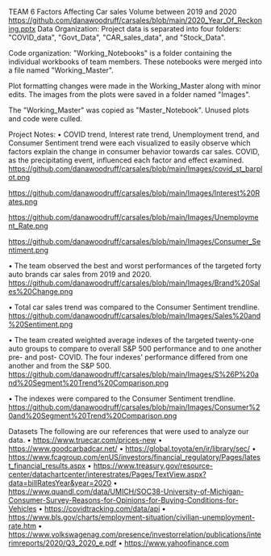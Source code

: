 TEAM 6
Factors Affecting Car sales Volume between 2019 and 2020
   https://github.com/danawoodruff/carsales/blob/main/2020_Year_Of_Reckoning.pptx
Data Organization:
Project data is separated into four folders: "COVID_data", "Govt_Data", "CAR_sales_data", and "Stock_Data". 

Code organization:
"Working_Notebooks" is a folder containing the individual workbooks of team members. These notebooks were merged into a file named "Working_Master".

Plot formatting changes were made in the Working_Master along with minor edits. The images from the plots were saved in a folder named "Images".

The "Working_Master" was copied as "Master_Notebook".  Unused plots and code were culled.

Project Notes:
• COVID trend, Interest rate trend, Unemployment trend, and Consumer Sentiment trend were each visualized to easily observe which factors explain the change in consumer behavior towards car sales.  COVID, as the precipitating event, influenced each factor and effect examined.
   https://github.com/danawoodruff/carsales/blob/main/Images/covid_st_barplot.png

   https://github.com/danawoodruff/carsales/blob/main/Images/Interest%20Rates.png

   https://github.com/danawoodruff/carsales/blob/main/Images/Unemployment_Rate.png

   https://github.com/danawoodruff/carsales/blob/main/Images/Consumer_Sentiment.png

• The team observed the best and worst performances of the targeted forty auto brands car sales from 2019 and 2020.
   https://github.com/danawoodruff/carsales/blob/main/Images/Brand%20Sales%20Change.png

• Total car sales trend was compared to the Consumer Sentiment trendline.
   https://github.com/danawoodruff/carsales/blob/main/Images/Sales%20and%20Sentiment.png

• The team created weighted average indexes of the targeted twenty-one auto groups to compare to overall S&P 500 performance and to one another pre- and post- COVID.  The four indexes' performance differed from one another and from the S&P 500.
   https://github.com/danawoodruff/carsales/blob/main/Images/S%26P%20and%20Segment%20Trend%20Comparison.png

• The indexes were compared to the Consumer Sentiment trendline.
   https://github.com/danawoodruff/carsales/blob/main/Images/Consumer%20and%20Segment%20Trend%20Comparison.png
   
Datasets
 	The following are our references that were used to analyze our data.
•	https://www.truecar.com/prices-new
•	https://www.goodcarbadcar.net/
•	https://global.toyota/en/ir/library/sec/
•	https://www.fcagroup.com/enUS/investors/financial_regulatory/Pages/latest_financial_results.aspx
•	https://www.treasury.gov/resource-center/datachartcenter/interestrates/Pages/TextView.aspx?data=billRatesYear&year=2020
•	https://www.quandl.com/data/UMICH/SOC38-University-of-Michigan-Consumer-Survey-Reasons-for-Opinions-for-Buying-Conditions-for-Vehicles
•	https://covidtracking.com/data/api
•	https://www.bls.gov/charts/employment-situation/civilian-unemployment-rate.htm
•	https://www.volkswagenag.com/presence/investorrelation/publications/interimreports/2020/Q3_2020_e.pdf
•	https://www.yahoofinance.com


    
